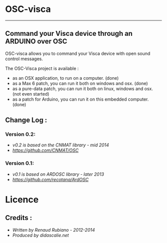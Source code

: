# OSC-visca
---
## Command your Visca device through an ARDUINO over OSC

OSC-visca allows you to command your Visca device with open sound control messages.

The OSC-Visca project is available : 
*	as an OSX application, to run on a computer. (done)
*	as a Max 6 patch, you can run it both on windows and osx. (done)
*	as a pure-data patch, you can run it both on linux, windows and osx. (not even started)
*	as a patch for Arduino, you can run it on this embedded computer. (done)

## Change Log : 

### Version 0.2: 
* *v0.2 is based on the CNMAT library - mid 2014*
* *https://github.com/CNMAT/OSC*

### Version 0.1: 
* *v0.1 is based on ARDOSC library - later 2013*
* *https://github.com/recotana/ArdOSC*

# Licence
## Credits : 
* *Written by Renaud Rubiano - 2012-2014*
* *Produced by didascalie.net*
